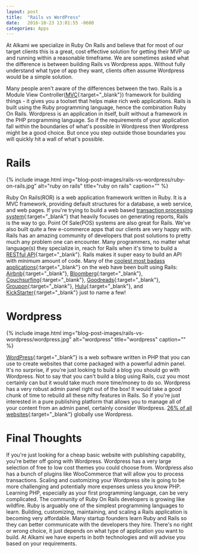 ```yaml
---
layout: post
title:  "Rails vs WordPress"
date:   2016-10-23 13:01:55 -0600
categories: Apps
---
```


At Alkami we specialize in Ruby On Rails and believe that for most of our target clients this is a great, cost effective solution for getting their MVP up and running within a reasonable timeframe. We are sometimes asked what the difference is between building Rails vs Wordpress apps. Without fully understand what type of app they want, clients often assume Wordpress would be a simple solution.

Many people aren't aware of the differences between the two. Rails is a Module View Controller([MVC](https://en.wikipedia.org/wiki/Model%E2%80%93view%E2%80%93controller){:target="_blank"}) framework for building things - it gives you a toolset that helps make rich web applications. Rails is built using the Ruby programming language, hence the combination Ruby On Rails. Wordpress is an application in itself, built without a framework in the PHP programming language. So if the requirements of your application fall within the boundaries of what's possible in Wordpress then Wordpress might be a good choice. But once you step outside those boundaries you will quickly hit a wall of what's possible.

# Rails

{% include image.html
  img="blog-post-images/rails-vs-wordpress/ruby-on-rails.jpg"
  alt="ruby on rails"
  title="ruby on rails"
  caption=""
%}

Ruby On Rails(ROR) is a web application framework written in Ruby. It is a MVC framework, providing default structures for a database, a web service, and web pages. If you're trying to build a web based [transaction processing system](https://en.wikipedia.org/wiki/Transaction_processing_system){:target="_blank"} that heavily focuses on generating reports, Rails is the way to go. Point Of Sale(POS) systems are also great for Rails. We've also built quite a few e-commerce apps that our clients are very happy with. Rails has an amazing community of developers that post solutions to pretty much any problem one can encounter. Many programmers, no matter what language(s) they specialize in, reach for Rails when it's time to build a [RESTful API](http://searchcloudstorage.techtarget.com/definition/RESTful-API){:target="_blank"}. Rails makes it super easy to build an API with minimum amount of code. Many of the [coolest most badass applications](http://skillcrush.com/2015/02/02/37-rails-sites/){:target="_blank"} on the web have been built using Rails: [Airbnb](https://airbnb.com/){:target="_blank"}, [Bloomberg](https://bloomberg.com){:target="_blank"}, [Couchsurfing](https://couchsurfing.com){:target="_blank"}, [Goodreads](https://goodreads.com){:target="_blank"}, [Groupon](https://groupon.com){:target="_blank"}, [Hulu](http://hulu.com){:target="_blank"}, and [KickStarter](https://kickstarter.com){:target="_blank"} just to name a few!

# Wordpress

{% include image.html
  img="blog-post-images/rails-vs-wordpress/wordpress.jpg"
  alt="wordpress"
  title="wordpress"
  caption=""
%}

[WordPress](http://wordpress.com){:target="_blank"} is a web software written in PHP that you can use to create websites that come packaged with a powerful admin panel. It's no surprise, if you're just looking to build a blog you should go with Wordpress. Not to say that you can't build a blog using Rails, cuz you most certainly can but it would take much more time/money to do so. Wordpress has a very robust admin panel right out of the box! It would take a good chunk of time to rebuild all these nifty features in Rails. So if you're just interested in a pure publishing platform that allows you to manage all of your content from an admin panel, certainly consider Wordpress. [26% of all websites](http://expandedramblings.com/index.php/wordpress-statistics/){:target="_blank"} globally use Wordpress.

# Final Thoughts

If you're just looking for a cheap basic website with publishing capability, you're better off going with Wordpress. Wordpress has a very large selection of free to low cost themes you could choose from. Wordpress also has a bunch of plugins like WooCommerce that will allow you to process transactions. Scaling and customizing your Wordpress site is going to be more challenging and potentially more expenses unless you know PHP. Learning PHP, especially as your first programming language, can be very complicated. The community of Ruby On Rails developers is growing like wildfire. Ruby is arguably one of the simplest programming languages to learn. Building, customizing, maintaining, and scaling a Rails application is becoming very affordable. Many startup founders learn Ruby and Rails so they can better communicate with the developers they hire. There's no right or wrong choice, it just depends on what type of application you want to build. At Alkami we have experts in both technologies and will advise you based on your requirements.
